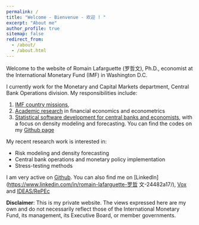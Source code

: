```yaml
---
permalink: /
title: "Welcome - Bienvenue - 欢迎 ! "
excerpt: "About me"
author_profile: true
sitemap: false
redirect_from: 
  - /about/
  - /about.html
---
```


Welcome to the website of Romain Lafarguette (罗哲文), Ph.D., economist at the
International  Monetary Fund  (IMF) in  Washington  D.C. 

I  currently work  for  the Monetary  and Capital  Markets  department, Central Bank Operations division. My responsibilities include:
1. [IMF country missions](https://romainlafarguette.github.io/missions/),
2. [Academic research](https://romainlafarguette.github.io/research/)
   in financial economics and econometrics
3. [Statistical software       development      for      central       banks      and
   economists](https://romainlafarguette.github.io/software/), with a focus on
   density modeling and forecasting. You  can  find  the codes   on  my  [Github page](https://github.com/romainlafarguette)

My recent research work is interested in:
- Risk modeling and density forecasting
- Central bank operations and monetary policy implementation
- Stress-testing methods 

I am very active on [Github](https://github.com/romainlafarguette). You can
also find me on [LinkedIn](https://www.linkedin.com/in/romain-lafarguette-罗哲
文-24482a17/), [Vox](http://www.voxeu.org/person/romain-lafarguette) and
[IDEAS/RePEc](https://ideas.repec.org/f/pla661.html)  

**Disclaimer**: This  is my private website.  The views expressed here  are my
own and do  not necessarily reflect those of the  International Monetary Fund,
its management, its Executive Board, or member governments.
